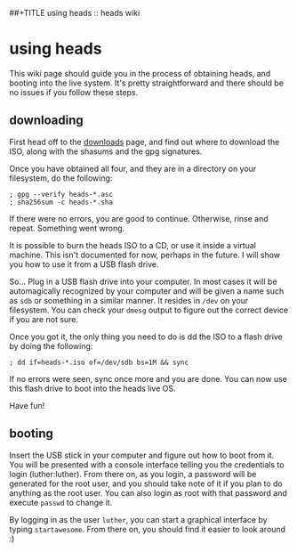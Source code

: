 ##+TITLE using heads :: heads wiki

using heads
===========

This wiki page should guide you in the process of obtaining heads, and
booting into the live system. It's pretty straightforward and there
should be no issues if you follow these steps.

downloading
-----------

First head off to the [downloads](/download/) page, and find out where
to download the ISO, along with the shasums and the gpg signatures.

Once you have obtained all four, and they are in a directory on your
filesystem, do the following:

	; gpg --verify heads-*.asc
	; sha256sum -c heads-*.sha

If there were no errors, you are good to continue. Otherwise, rinse and
repeat. Something went wrong.

It is possible to burn the heads ISO to a CD, or use it inside a virtual
machine. This isn't documented for now, perhaps in the future. I will
show you how to use it from a USB flash drive.

So... Plug in a USB flash drive into your computer. In most cases it
will be automagically recognized by your computer and will be given a
name such as `sdb` or something in a similar manner. It resides in
`/dev` on your filesystem. You can check your `dmesg` output to figure
out the correct device if you are not sure.

Once you got it, the only thing you need to do is dd the ISO to a flash
drive by doing the following:

	; dd if=heads-*.iso of=/dev/sdb bs=1M && sync

If no errors were seen, sync once more and you are done. You can now use
this flash drive to boot into the heads live OS.

Have fun!


booting
-------

Insert the USB stick in your computer and figure out how to boot from
it. You will be presented with a console interface telling you the
credentials to login (luther:luther). From there on, as you login, a
password will be generated for the root user, and you should take note
of it if you plan to do anything as the root user. You can also login as
root with that password and execute `passwd` to change it.

By logging in as the user `luther`, you can start a graphical interface
by typing `startawesome`. From there on, you should find it easier to
look around :)
